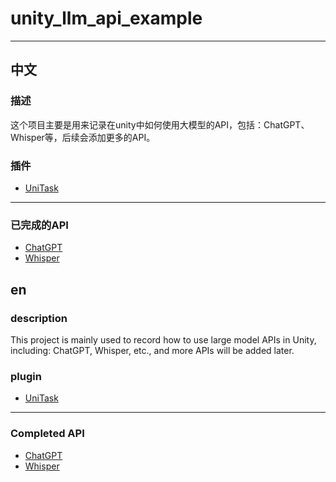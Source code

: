# unity_llm_api_example

---   
## 中文
### 描述
这个项目主要是用来记录在unity中如何使用大模型的API，包括：ChatGPT、Whisper等，后续会添加更多的API。

### 插件
- [UniTask](https://github.com/Cysharp/UniTask.git)

--- 

### 已完成的API
- [ChatGPT](https://github.com/benjonc/unity_llm_api_example/blob/master/Assets/Examples/ChatGPT/README.md)   
- [Whisper](https://github.com/benjonc/unity_llm_api_example/blob/master/Assets/Examples/Whisper/README.md)   

## en
### description
This project is mainly used to record how to use large model APIs in Unity, including: ChatGPT, Whisper, etc., and more APIs will be added later.

### plugin
- [UniTask](https://github.com/Cysharp/UniTask.git)

--- 

### Completed API
- [ChatGPT](https://github.com/benjonc/unity_llm_api_example/blob/master/Assets/Examples/ChatGPT/README.md)   
- [Whisper](https://github.com/benjonc/unity_llm_api_example/blob/master/Assets/Examples/Whisper/README.md)    


